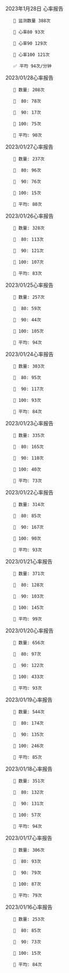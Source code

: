 2023年1月28日 心率报告

       💓 监测数量 388次  

       🔺 心率80 93次

       🔺 心率90 129次

       🔺 心率100 121次
 
       ✅ 平均 94次/分钟  

2023/01/28心率报告

       💓 数量: 208次  

       🔺  80: 78次

       🔺  90: 17次

       🔺 100: 75次
 
       🔢 平均: 90次

2023/01/27心率报告

       💓 数量: 237次  

       🔺  80: 96次

       🔺  90: 76次

       🔺 100: 15次
 
       🔢 平均: 80次

2023/01/26心率报告

       💓 数量: 328次  

       🔺  80: 113次

       🔺  90: 121次

       🔺 100: 107次
 
       🔢 平均: 83次

2023/01/25心率报告

       💓 数量: 257次  

       🔺  80: 59次

       🔺  90: 44次

       🔺 100: 105次
 
       🔢 平均: 94次

2023/01/24心率报告

       💓 数量: 303次  

       🔺  80: 95次

       🔺  90: 117次

       🔺 100: 93次
 
       🔢 平均: 84次

2023/01/23心率报告

       💓 数量: 335次  

       🔺  80: 165次

       🔺  90: 110次

       🔺 100: 40次
 
       🔢 平均: 73次

2023/01/22心率报告

       💓 数量: 314次  

       🔺  80: 85次

       🔺  90: 167次

       🔺 100: 90次
 
       🔢 平均: 93次

2023/01/21心率报告

       💓 数量: 371次  

       🔺  80: 128次

       🔺  90: 103次

       🔺 100: 145次
 
       🔢 平均: 99次

2023/01/20心率报告

       💓 数量: 656次  

       🔺  80: 97次

       🔺  90: 122次

       🔺 100: 433次
 
       🔢 平均: 93次

2023/01/19心率报告

       💓 数量: 544次  

       🔺  80: 174次

       🔺  90: 135次

       🔺 100: 246次
 
       🔢 平均: 85次

2023/01/18心率报告

       💓 数量: 351次  

       🔺  80: 132次

       🔺  90: 131次

       🔺 100: 57次
 
       🔢 平均: 94次

2023/01/17心率报告

       💓 数量: 306次  

       🔺  80: 93次

       🔺  90: 79次

       🔺 100: 87次
 
       🔢 平均: 79次

2023/01/16心率报告

       💓 数量: 253次  

       🔺  80: 85次

       🔺  90: 73次

       🔺 100: 15次
 
       🔢 平均: 84次


